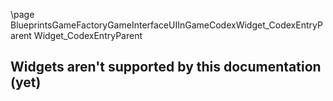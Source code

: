 \page BlueprintsGameFactoryGameInterfaceUIInGameCodexWidget_CodexEntryParent Widget_CodexEntryParent
## Widgets aren't supported by this documentation (yet)
